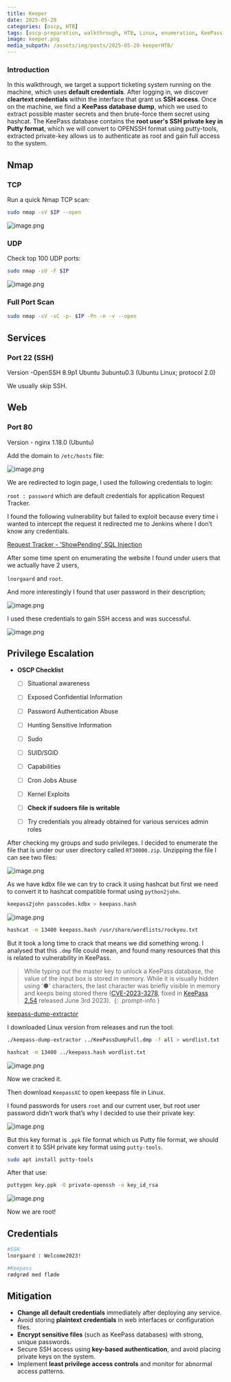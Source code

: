 ```yaml
---
title: Keeper
date: 2025-05-20
categories: [oscp, HTB]
tags: [oscp-preparation, walkthrough, HTB, Linux, enumeration, KeePass-.dmp-memory-dump, Putty-to-SSH ] 
image: keeper.png
media_subpath: /assets/img/posts/2025-05-20-keeperHTB/
---
```



### Introduction

In this walkthrough, we target a support ticketing system running on the machine, which uses **default credentials**. After logging in, we discover **cleartext credentials** within the interface that grant us **SSH access**. Once on the machine, we find a **KeePass database dump**, which we used to extract possible master secrets and then brute-force them secret using hashcat. The KeePass database contains the **root user's SSH private key in Putty format**, which we will convert to OPENSSH format using putty-tools, extracted private-key allows us to authenticate as root and gain full access to the system.

## Nmap

### TCP

Run a quick Nmap TCP scan:

```bash
sudo nmap -sV $IP --open
```

![image.png](image.png)

### UDP

Check top 100 UDP ports:

```bash
sudo nmap -sU -F $IP
```

![image.png](image%201.png)

### Full Port Scan

```bash
sudo nmap -sV -sC -p- $IP -Pn -n -v --open
```

## Services

### Port 22 (SSH)

Version -OpenSSH 8.9p1 Ubuntu 3ubuntu0.3 (Ubuntu Linux; protocol 2.0)

We usually skip SSH.

## Web

### Port 80

Version - nginx 1.18.0 (Ubuntu)

Add the domain to `/etc/hosts`  file:

![image.png](image%202.png)

We are redirected to login page, I used the following credentials to login:

`root : password` which are default credentials for application Request Tracker.

I found the following vulnerability but failed to exploit because every time i wanted to intercept the request it redirected me to Jenkins where I don’t know any credentials.

[Request Tracker - 'ShowPending' SQL Injection](https://www.google.com/url?sa=t&source=web&rct=j&opi=89978449&url=https://www.exploit-db.com/exploits/38459&ved=2ahUKEwi5mqLJ37GNAxWhnf0HHVO9K3gQFnoECAkQAQ&usg=AOvVaw1W-TfWxfoSo-Rp7_LodWge)

After some time spent on enumerating the website I found under users that we actually have 2 users, 

`lnorgaard` and `root`.

And more interestingly I found that user password in their description;

![image.png](image%203.png)

I used these credentials to gain SSH access and was successful.

![image.png](image%204.png)

## Privilege Escalation

- **OSCP Checklist**
    - [ ]  Situational awareness
    - [ ]  Exposed Confidential Information
    - [ ]  Password Authentication Abuse
    - [ ]  Hunting Sensitive Information
    - [ ]  Sudo 
    - [ ]  SUID/SGID
    - [ ]  Capabilities
    - [ ]  Cron Jobs Abuse
    - [ ]  Kernel Exploits
    - [ ]  **Check if sudoers file is writable**
    - [ ]  Try credentials you already obtained for various services admin roles
    

After checking my groups and sudo privileges. I decided to enumerate the file that is under our user directory called `RT30000.zip`. Unzipping the file I can see two files:

![image.png](image%205.png)

As we have kdbx file we can try to crack it using hashcat but first we need to convert it to hashcat compatible format using `python2john`. 

```bash
keepass2john passcodes.kdbx > keepass.hash
```

![image.png](image%206.png)

```bash
hashcat -m 13400 keepass.hash /usr/share/wordlists/rockyou.txt
```

But it took a long time to crack that means we did something wrong. I analysed that this `.dmp` file could mean, and found many resources that this is related to vulnerability in KeePass.


> While typing out the master key to unlock a KeePass database, the value of the input box is stored in memory. While it is visually hidden using '●' characters, the last character was briefly visible in memory and keeps being stored there ([CVE-2023-3278](https://nvd.nist.gov/vuln/detail/CVE-2023-32784), fixed in [KeePass 2.54](https://keepass.info/news/n230603_2.54.html) released June 3rd 2023). 
{: .prompt-info }

[keepass-dump-extractor](https://github.com/JorianWoltjer/keepass-dump-extractor?tab=readme-ov-file)

I downloaded Linux version from releases and run the tool:

```bash
./keepass-dump-extractor ../KeePassDumpFull.dmp -f all > wordlist.txt
```

```bash
hashcat -m 13400 ../keepass.hash wordlist.txt
```

![image.png](image%207.png)

Now we cracked it.

Then download `KeepassXC` to open keepass file in Linux.

I found passwords for users `root` and our current user, but root user password didn’t work that’s why I decided to use their private key:

![image.png](image%208.png)

But this key format is `.ppk` file format which us Putty file format, we should convert it to SSH private key format using `putty-tools`.

```bash
sudo apt install putty-tools
```

After that use:

```bash
puttygen key.ppk -O private-openssh -o key_id_rsa
```

![image.png](image%209.png)

Now we are root!

## Credentials

```bash
#SSH
lnorgaard : Welcome2023!

#Keepass
rødgrød med fløde
```

## Mitigation

- **Change all default credentials** immediately after deploying any service.
- Avoid storing **plaintext credentials** in web interfaces or configuration files.
- **Encrypt sensitive files** (such as KeePass databases) with strong, unique passwords.
- Secure SSH access using **key-based authentication**, and avoid placing private keys on the system.
- Implement **least privilege access controls** and monitor for abnormal access patterns.
